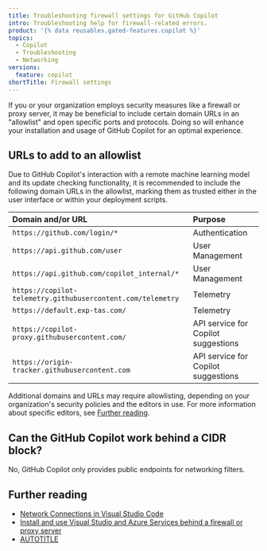 ```yaml
---
title: Troubleshooting firewall settings for GitHub Copilot
intro: Troubleshooting help for firewall-related errors.
product: '{% data reusables.gated-features.copilot %}'
topics:
  - Copilot
  - Troubleshooting
  - Networking
versions:
  feature: copilot
shortTitle: Firewall settings
---
```


If you or your organization employs security measures like a firewall or proxy server, it may be beneficial to include certain domain URLs in an "allowlist" and open specific ports and protocols. Doing so will enhance your installation and usage of GitHub Copilot for an optimal experience.

## URLs to add to an allowlist

Due to GitHub Copilot's interaction with a remote machine learning model and its update checking functionality, it is recommended to include the following domain URLs in the allowlist, marking them as trusted either in the user interface or within your deployment scripts.

| Domain and/or URL                      | Purpose |
| :------------------------------------- | :--------------------------------- |
| `https://github.com/login/*`             | Authentication |
| `https://api.github.com/user`             | User Management |
| `https://api.github.com/copilot_internal/*` | User Management |
| `https://copilot-telemetry.githubusercontent.com/telemetry` | Telemetry |
| `https://default.exp-tas.com/` | Telemetry |
| `https://copilot-proxy.githubusercontent.com/` | API service for Copilot suggestions |
| `https://origin-tracker.githubusercontent.com` | API service for Copilot suggestions |

Additional domains and URLs may require allowlisting, depending on your organization's security policies and the editors in use. For more information about specific editors, see [Further reading](#further-reading).

## Can the GitHub Copilot work behind a CIDR block? 
No, GitHub Copilot only provides public endpoints for networking filters.

## Further reading

- [Network Connections in Visual Studio Code](https://code.visualstudio.com/docs/setup/network)
- [Install and use Visual Studio and Azure Services behind a firewall or proxy server](https://learn.microsoft.com/en-us/visualstudio/install/install-and-use-visual-studio-behind-a-firewall-or-proxy-server)
- [AUTOTITLE](/get-started/using-github/troubleshooting-connectivity-problems)